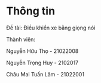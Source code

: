 # Thông tin
Đề tài: Điều khiển xe bằng giọng nói

Thành viên:

Nguyễn Hữu Thọ - 21022008

Nguyễn Trọng Huy - 2102017

Châu Mai Tuấn Lâm - 21022001